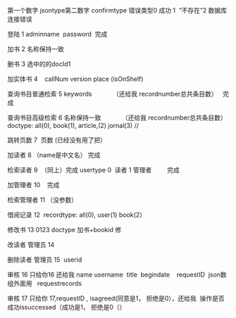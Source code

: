 第一个数字 jsontype第二数字 confirmtype 错误类型0 成功 1  “不存在”2 数据库连接错误      

 登陆 1 adminname  password  完成 

加书 2 名称保持一致         

删书 3 选中的的docId1        

加实体书 4    callNum version place (isOnShelf)

 查询书目普通检索 5 keywords            （还给我 recordnumber总共条目数）   完成

 查询书目高级检索 6 名称保持一致            （还给我 recordnumber总共条目数）  doctype: all(0), book(1), article,(2) jornal(3) //  

跳转页数 7  页数 (已经没有用了把） 

加读者 8 （name是中文名） 完成 

检索读者 9  （同上）完成 usertype 0  读者 1 管理者         完成 

加管理者 10    完成 

检索管理者 11 （没参数） 

借阅记录 12  recordtype: all(0), user(1) book(2） 

修改书 13 0123 doctype 加书+bookid 修

改读者 管理员 14   

删除读者 管理员 15  userid 

审核 16 只给你16 还给我 name username  title  begindate    requestID  json数组外面用   requestrecords 

审核 17 只给你 17,requestID , isagreed(同意是1， 拒绝是0），还给我  操作是否成功issuccessed（成功是1， 拒绝是0（） 